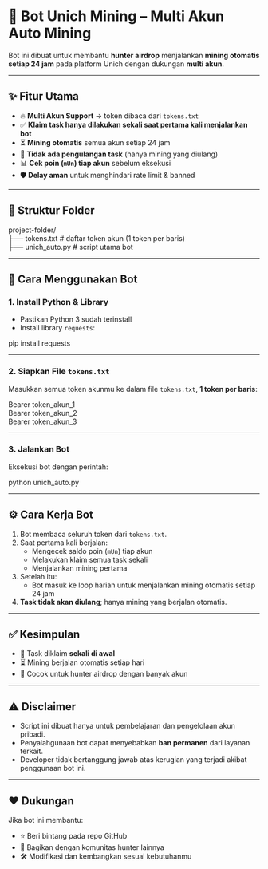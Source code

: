 # 🤖 Bot Unich Mining – Multi Akun Auto Mining

Bot ini dibuat untuk membantu **hunter airdrop** menjalankan **mining otomatis setiap 24 jam** pada platform Unich dengan dukungan **multi akun**.

---

## ✨ Fitur Utama

- 🔥 **Multi Akun Support** → token dibaca dari `tokens.txt`  
- ✅ **Klaim task hanya dilakukan sekali saat pertama kali menjalankan bot**  
- ⏳ **Mining otomatis** semua akun setiap 24 jam  
- 🚫 **Tidak ada pengulangan task** (hanya mining yang diulang)  
- 📊 **Cek poin (`mUn`) tiap akun** sebelum eksekusi  
- 🛡️ **Delay aman** untuk menghindari rate limit & banned  

---

## 📂 Struktur Folder

project-folder/  
├── tokens.txt   # daftar token akun (1 token per baris)  
├── unich_auto.py   # script utama bot  

---

## 🚀 Cara Menggunakan Bot

### 1. Install Python & Library
- Pastikan Python 3 sudah terinstall  
- Install library `requests`:

pip install requests

---

### 2. Siapkan File `tokens.txt`
Masukkan semua token akunmu ke dalam file `tokens.txt`, **1 token per baris**:

Bearer token_akun_1  
Bearer token_akun_2  
Bearer token_akun_3  

---

### 3. Jalankan Bot
Eksekusi bot dengan perintah:

python unich_auto.py

---

## ⚙️ Cara Kerja Bot

1. Bot membaca seluruh token dari `tokens.txt`.  
2. Saat pertama kali berjalan:  
   - Mengecek saldo poin (`mUn`) tiap akun  
   - Melakukan klaim semua task sekali  
   - Menjalankan mining pertama  
3. Setelah itu:  
   - Bot masuk ke loop harian untuk menjalankan mining otomatis setiap 24 jam  
4. **Task tidak akan diulang**; hanya mining yang berjalan otomatis.  

---

## ✅ Kesimpulan

- 🔄 Task diklaim **sekali di awal**  
- ⏳ Mining berjalan otomatis setiap hari  
- 👥 Cocok untuk hunter airdrop dengan banyak akun  

---

## ⚠️ Disclaimer

- Script ini dibuat hanya untuk pembelajaran dan pengelolaan akun pribadi.  
- Penyalahgunaan bot dapat menyebabkan **ban permanen** dari layanan terkait.  
- Developer tidak bertanggung jawab atas kerugian yang terjadi akibat penggunaan bot ini.  

---

## ❤️ Dukungan

Jika bot ini membantu:  
- ⭐ Beri bintang pada repo GitHub  
- 🔁 Bagikan dengan komunitas hunter lainnya  
- 🛠️ Modifikasi dan kembangkan sesuai kebutuhanmu  
